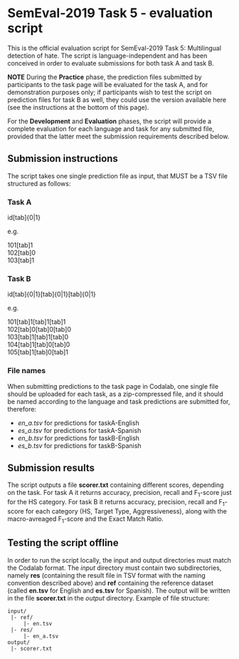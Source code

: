 # SemEval-2019 Task 5 - evaluation script #


This is the official evaluation script for SemEval-2019 Task 5: Multilingual detection of hate. The script is language-independent and has been conceived in order to evaluate submissions for both task A and task B.

**NOTE** 
During the **Practice** phase, the prediction files submitted by participants to the task page will be evaluated for the task A, and  for demonstration purposes only; if participants wish to test the script on prediction files for task B as well, they could use the version available here (see the instructions at the bottom of this page).

For the **Development** and **Evaluation** phases, the script will provide a complete evaluation for each language and task for any submitted file, provided that the latter meet the submission requirements described below.

## Submission instructions ##

The script takes one single prediction file as input, that MUST be a TSV file structured as follows:

### Task A ###
id[tab]{0|1}

e.g.

101[tab]1  
102[tab]0  
103[tab]1  

### Task B ###
id[tab]{0|1}[tab]{0|1}[tab]{0|1}

e.g.

101[tab]1[tab]1[tab]1  
102[tab]0[tab]0[tab]0  
103[tab]1[tab]1[tab]0  
104[tab]1[tab]0[tab]0  
105[tab]1[tab]0[tab]1  

### File names ###

When submitting predictions to the task page in Codalab, one single file should be uploaded for each task, as a zip-compressed file, and it should be named according to the language and task predictions are submitted for, therefore:

* *en_a.tsv* for predictions for taskA-English
* *es_a.tsv* for predictions for taskA-Spanish
* *en_b.tsv* for predictions for taskB-English
* *es_b.tsv* for predictions for taskB-Spanish


## Submission results ##

The script outputs a file **scorer.txt** containing different scores, depending on the task.
For task A it returns accuracy, precision, recall and F<sub>1</sub>-score just for the HS category.
For task B it returns accuracy, precision, recall and F<sub>1</sub>-score for each category (HS, Target Type, Aggressiveness), along with the macro-avreaged F<sub>1</sub>-score and the Exact Match Ratio.

## Testing the script offline ##

In order to run the script locally, the input and output directories must match the Codalab format. The *input* directory must contain two subdirectories, namely **res** (containing the result file in TSV format with the naming convention described above) and **ref** containing the reference dataset (called **en.tsv** for English and **es.tsv** for Spanish). The output will be written in the file **scorer.txt** in the *output* directory.
Example of file structure:

    input/
     |- ref/
         |- en.tsv
     |- res/
         |- en_a.tsv
    output/
     |- scorer.txt
    
